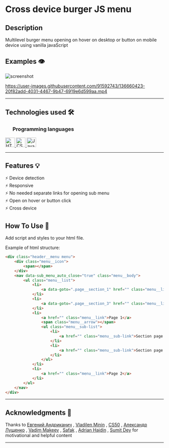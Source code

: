 # Cross device burger JS menu

## Description

Multilevel burger menu opening on hover on desktop or button on mobile device using vanilla javaScript

## Examples 👁️

![screenshot](https://user-images.githubusercontent.com/91592743/136660430-721571c5-efd0-4bcf-b6ec-bfc2b34ab366.png)

https://user-images.githubusercontent.com/91592743/136660423-20f82add-4031-4467-9b47-6919e6d599aa.mp4

---

## Technologies used 🛠️

<h3 align="left"> &nbsp  &nbsp  &nbsp Programming languages</h3>

<a href="https://www.w3.org/html/" target="_blank"> <img src="https://img.shields.io/badge/HTML5-E34F26?style=for-the-badge&logo=html5&logoColor=white" alt="HTML5" height="30"/> </a>
<a href="https://www.w3schools.com/css/" target="_blank"> <img src="https://img.shields.io/badge/CSS3-1572B6?style=for-the-badge&logo=css3&logoColor=white" alt="CSS3" height="30"/> </a>
<a href="https://developer.mozilla.org/en-US/docs/Web/JavaScript" target="_blank"> <img src="https://img.shields.io/badge/JavaScript-323330?style=for-the-badge&logo=javascript&logoColor=F7DF1E" alt="JavaScript" height="30"/> </a>

---

## Features 💡

⚡️ Device detection\
⚡️ Responsive\
⚡️ No needed separate links for opening sub menu\
⚡️ Open on hover or button click\
⚡️ Cross device

## How To Use 🔧

Add script and styles to your html file.

Example of html structure:

```html
<div class="header__menu menu">
	<div class="menu__icon">
		<span></span>
	</div>
	<nav data-sub_menu_auto_close="true" class="menu__body">
		<ul class="menu__list">
			<li>
				<a data-goto=".page__section_1" href="" class="menu__link">Section 1</a>
			</li>
			<li>
				<a data-goto=".page__section_3" href="" class="menu__link">Section 3</a>
			</li>
			<li>
				<a href="" class="menu__link">Page 1</a>
				<span class="menu__arrow"></span>
				<ul class="menu__sub-list">
					<li>
						<a href="" class="menu__sub-link">Section page 1</a>
					</li>
					<li>
						<a href="" class="menu__sub-link">Section page 2</a>
					</li>
				</ul>
			</li>
			<li>
				<a href="" class="menu__link">Page 2</a>
			</li>
		</ul>
	</nav>
</div>
```

---

## Acknowledgments 🎁

Thanks to
[Евгений Андриканич](https://fls.guru/) ,
[Vladilen Minin](https://www.youtube.com/c/VladilenMinin) ,
[CS50](https://cs50.harvard.edu/college/2021/fall/) ,
[Александр Лущенко](https://itgid.info/) ,
[Vadim Makeev](https://www.youtube.com/channel/UCaTfYudJUVA8cV_But8KZVQ) ,
[Safak](https://github.com/safak) ,
[Adrian Hajdin](https://www.completepathtojavascriptmastery.com/) ,
[Sumit Dey](https://www.youtube.com/c/BackbenchCoder)
for motivational and helpful content

---
